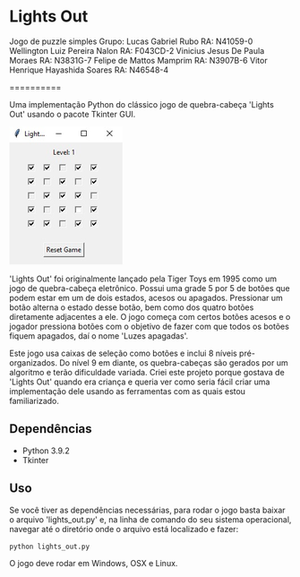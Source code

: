 # Lights Out
Jogo de puzzle simples
Grupo:
Lucas Gabriel Rubo 		RA: N41059-0
Wellington Luiz Pereira Nalon 	RA: F043CD-2
Vinicius Jesus De Paula Moraes 	RA: N3831G-7
Felipe de Mattos Mamprim 	RA: N3907B-6
Vitor Henrique Hayashida Soares RA: N46548-4

==========

Uma implementação Python do clássico jogo de quebra-cabeça 'Lights Out' usando o pacote Tkinter GUI.

![Lights Out Screenshot](https://raw.githubusercontent.com/lucasrubo/lightsout/main/imagem.jpeg)

'Lights Out' foi originalmente lançado pela Tiger Toys em 1995 como um jogo de quebra-cabeça eletrônico. Possui uma grade 5 por 5 de botões que podem estar em um de dois estados, acesos ou apagados. Pressionar um botão alterna o estado desse botão, bem como dos quatro botões diretamente adjacentes a ele. O jogo começa com certos botões acesos e o jogador pressiona botões com o objetivo de fazer com que todos os botões fiquem apagados, daí o nome 'Luzes apagadas'.

Este jogo usa caixas de seleção como botões e inclui 8 níveis pré-organizados. Do nível 9 em diante, os quebra-cabeças são gerados por um algoritmo e terão dificuldade variada. Criei este projeto porque gostava de 'Lights Out' quando era criança e queria ver como seria fácil criar uma implementação dele usando as ferramentas com as quais estou familiarizado.

Dependências
------------

* Python 3.9.2
* Tkinter

Uso
-----

Se você tiver as dependências necessárias, para rodar o jogo basta baixar o arquivo 'lights_out.py' e, na linha de comando do seu sistema operacional, navegar até o diretório onde o arquivo está localizado e fazer:

	python lights_out.py

O jogo deve rodar em Windows, OSX e Linux.
